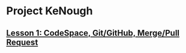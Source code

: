 # Project KeNough

## [Lesson 1: CodeSpace, Git/GitHub, Merge/Pull Request](01-codespace-git-actions/README.md)
